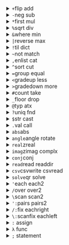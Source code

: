 <details><summary><code>+</code>flip add</summary>
<a href="./master/numeric.go#L280"><code>(1;2) /1 2</code></a><br>
<a href="./numeric.go#L281"><code>(1;2 3) /(1;2 3)</code></a><br>
<a href="../master/numeric.go#L282"><code>(1)+2 /3</code></a><br>
<a href="../master/numeric.go#L283"><code>(1+2;4)+3 /6 7</code></a><br>
<a href="../master/numeric.go#L284"><code>1+1 /2</code></a><br>
<a href="../master/numeric.go#L285"><code>2 3+6 /8 9</code></a><br>
<a href="../master/numeric.go#L286"><code>(1 2;3 4)+1 /(2 3;4 5)</code></a><br>
<a href="../master/numeric.go#L287"><code>1+(2 3;4) /(3 4;5)</code></a><br>
<a href="../master/numeric.go#L288"><code>(1;2 3)+(2.;4 5) /(3.;6 8)</code></a><br>
<a href="../master/verbs.go#L175"><code>+(1 2 3;4 5 6) /(1 4;2 5;3 6)</code></a><br>
<a href="../master/verbs.go#L176"><code>+(1 2;&#34;ab&#34;) /((1;&#34;a&#34;);(2;&#34;b&#34;))</code></a><br>
</details>
<details><summary><code>-</code>neg sub</summary>
<a href="../master/numeric.go#L294"><code>2 3-6 /-4 -3</code></a><br>
<a href="../master/numeric.go#L295"><code>(1-2)-3 /-4</code></a><br>
<a href="../master/numeric.go#L296"><code>1-2-3 /2</code></a><br>
<a href="../master/numeric.go#L297"><code>1-(2-3) /2</code></a><br>
<a href="../master/numeric.go#L302"><code>7 8-6 5 /1 3</code></a><br>
</details>
<details><summary><code>*</code>first mul</summary>
<a href="../master/numeric.go#L308"><code>7*8 /56</code></a><br>
<a href="../master/verbs.go#L3"><code>*3 2 1 /3</code></a><br>
<a href="../master/verbs.go#L4"><code>*2 /2</code></a><br>
</details>
<details><summary><code>%</code>sqrt div</summary>
<a href="../master/numeric.go#L314"><code>%9 /3.</code></a><br>
<a href="../master/numeric.go#L319"><code>9%2 /4</code></a><br>
<a href="../master/numeric.go#L320"><code>9%2. /4.5</code></a><br>
</details>
<details><summary><code>&amp;</code>where min</summary>
<a href="../master/index.go#L106"><code>&amp;2 0 1 /0 0 2</code></a><br>
<a href="../master/numeric.go#L326"><code>3&amp;4 /3</code></a><br>
<a href="../master/numeric.go#L327"><code>3 4.&amp;3.5 /3 3.5</code></a><br>
</details>
<details><summary><code>|</code>reverse max</summary>
<a href="../master/numeric.go#L346"><code>3|4 /4</code></a><br>
<a href="../master/numeric.go#L347"><code>3 4.|3.5 /3.5 4</code></a><br>
<a href="../master/verbs.go#L268"><code>|3 2 8 /8 2 3</code></a><br>
</details>
<details><summary><code>!</code>til dict</summary>
<a href="../master/verbs.go#L62"><code>!5 /0 1 2 3 4</code></a><br>
<a href="../master/verbs.go#L63"><code>!{a:3;b:4} /`a`b!3 4</code></a><br>
<a href="../master/verbs.go#L121"><code>2!3 /(,2)!,3</code></a><br>
</details>
<details><summary><code>~</code>not match</summary>
<a href="../master/find.go#L9"><code>1~2 /0b</code></a><br>
<a href="../master/find.go#L10"><code>0 1 2~!3 /1b</code></a><br>
<a href="../master/find.go#L11"><code>(+)~(+) /0b</code></a><br>
<a href="../master/find.go#L21"><code>~!3 /100b</code></a><br>
<a href="../master/find.go#L22"><code>~(1;010b) /(0b;101b)</code></a><br>
<a href="../master/find.go#L441"><code>(/&#34;[1-3]&#34;)~&#34;alpha&#34; /0b</code></a><br>
<a href="../master/find.go#L442"><code>(/&#34;[1-3]&#34;)~&#34;alpha24&#34; /1b</code></a><br>
</details>
<details><summary><code>,</code>enlist cat</summary>
<a href="../master/cat.go#L7"><code>,1 /,1</code></a><br>
<a href="../master/cat.go#L8"><code>,1 2 /,1 2</code></a><br>
<a href="../master/cat.go#L9"><code>() /()</code></a><br>
<a href="../master/cat.go#L10"><code>(1;) /(1;)</code></a><br>
<a href="../master/cat.go#L11"><code>(;1) /(;1)</code></a><br>
<a href="../master/cat.go#L12"><code>(;;) /(;;)</code></a><br>
<a href="../master/cat.go#L13"><code>(1;(2;3 4);5) /(1;(2;3 4);5)</code></a><br>
</details>
<details><summary><code>^</code>sort cut</summary>
<a href="../master/sort.go#L7"><code>^6 3 2 3 /2 3 3 6</code></a><br>
<a href="../master/sort.go#L8"><code>x:6 3 2 3;^x /2 3 3 6</code></a><br>
<a href="../master/verbs.go#L203"><code>2^!5 /(0 1;2 3 4)</code></a><br>
<a href="../master/verbs.go#L204"><code>2 5^&#34;alphabeta&#34; /(&#34;pha&#34;;&#34;beta&#34;)</code></a><br>
<a href="../master/verbs.go#L205"><code>&#34;abe&#34;^&#34;albetq&#34; /(&#34;al&#34;;,&#34;b&#34;;&#34;etq&#34;)</code></a><br>
</details>
<details><summary><code>=</code>group equal</summary>
<a href="../master/compare.go#L11"><code>1 2=2 /01b</code></a><br>
<a href="../master/find.go#L144"><code>=1 3 1 1 5 /1 3 5!(0 2 3;,1;,4)</code></a><br>
</details>
<details><summary><code>&lt;</code>gradeup less</summary>
<a href="../master/compare.go#L21"><code>2&gt;!4 /1100b</code></a><br>
<a href="../master/compare.go#L22"><code>`a`b`c&lt;`alpha /100b</code></a><br>
</details>
<details><summary><code>&gt;</code>gradedown more</summary>
<a href="../master/compare.go#L16"><code>2&lt;!4 /0001b</code></a><br>
</details>
<details><summary><code>#</code>count take</summary>
<a href="../master/verbs.go#L17"><code>3#1 /1 1 1</code></a><br>
<a href="../master/verbs.go#L18"><code>&#34;abc&#34;#&#34;ab0dbb&#34; /&#34;abbb&#34;</code></a><br>
<a href="../master/verbs.go#L50"><code>#222 /1</code></a><br>
<a href="../master/verbs.go#L51"><code>#!5 /5</code></a><br>
<a href="../master/verbs.go#L52"><code>#() /0</code></a><br>
</details>
<details><summary><code>_</code>floor drop</summary>
<a href="../master/numeric.go#L517"><code>_-0.1 3.3 /-1 3</code></a><br>
<a href="../master/verbs.go#L85"><code>1_2 3 /,3</code></a><br>
<a href="../master/verbs.go#L86"><code>2_1 2 /!0</code></a><br>
<a href="../master/verbs.go#L87"><code>3_1 2 /!0</code></a><br>
<a href="../master/verbs.go#L88"><code>-1_2 3 /,2</code></a><br>
<a href="../master/verbs.go#L89"><code>-5_2 3 /!0</code></a><br>
<a href="../master/verbs.go#L90"><code>2 3_!5 /0 1 4</code></a><br>
</details>
<details><summary><code>@</code>typ atx</summary>
<a href="../master/assign.go#L83"><code>@[1 2 3;1;0] /1 0 3</code></a><br>
<a href="../master/assign.go#L84"><code>@[1 2 3;1 2;0] /1 0 0</code></a><br>
<a href="../master/assign.go#L85"><code>@[1 2 3;1 2;4 5] /1 4 5</code></a><br>
<a href="../master/assign.go#L86"><code>@[1 2 3;1;0 0] /(1;0 0;3)</code></a><br>
<a href="../master/assign.go#L87"><code>@[1 2 3;1;2.] /(1;2.;3)</code></a><br>
<a href="../master/assign.go#L88"><code>@[1 2 3;1;+;2] /1 4 3</code></a><br>
<a href="../master/index.go#L3"><code>4 3 2 1@0 /4</code></a><br>
<a href="../master/index.go#L4"><code>4 3 2 1@0 3 /4 1</code></a><br>
<a href="../master/index.go#L5"><code>1 2 3[1] /2</code></a><br>
<a href="../master/index.go#L6"><code>1 2 4[3-1] /4</code></a><br>
<a href="../master/index.go#L7"><code>1 2 3  1 /2</code></a><br>
<a href="../master/index.go#L8"><code>(0.+!10)(1;2 3) /(1.;2 3.)</code></a><br>
<a href="../master/index.go#L94"><code>`k(&#34;a\nb c&#34;;1 2;3.0 4) /&#34;(\&#34;a\\nb c\&#34;;1 2;3 4.)&#34;</code></a><br>
<a href="../master/json.go#L24"><code>`json 1 2 3 /&#34;[1,2,3]&#34;</code></a><br>
<a href="../master/json.go#L25"><code>`json(1;2 3;4.) /&#34;[1,[2,3],4]&#34;</code></a><br>
<a href="../master/types.go#L404"><code>@1 /`i</code></a><br>
<a href="../master/types.go#L405"><code>@1 2 /`I</code></a><br>
</details>
<details><summary><code>?</code>uniq fnd</summary>
<a href="../master/find.go#L77"><code>2 3 4?3 /1</code></a><br>
<a href="../master/find.go#L78"><code>2 3 4?6 /3</code></a><br>
<a href="../master/find.go#L79"><code>2 3 4?!5 /3 3 0 1 2</code></a><br>
<a href="../master/find.go#L80"><code>&#34;a13b145&#34;?(/&#34;[0-9]+&#34;) /(1 2;4 5 6)</code></a><br>
<a href="../master/find.go#L112"><code>?3 2 3 4 2 /2 3 4</code></a><br>
<a href="../master/find.go#L113"><code>?(1;&#34;ab&#34;;2;1) /(1;&#34;ab&#34;;2)</code></a><br>
<a href="../master/json.go#L8"><code>`json?&#34;1 &#34; /1</code></a><br>
</details>
<details><summary><code>$</code>str cast</summary>
<a href="../master/string.go#L19"><code>$1.23 /&#34;1.23&#34;</code></a><br>
<a href="../master/string.go#L20"><code>$1 2 3 /(,&#34;1&#34;;,&#34;2&#34;;,&#34;3&#34;)</code></a><br>
<a href="../master/string.go#L32"><code>`i$&#34;3&#34; /3</code></a><br>
<a href="../master/string.go#L33"><code>`f$(&#34;3&#34;;&#34;4.5&#34;) /3 4.5</code></a><br>
<a href="../master/string.go#L34"><code>`z$&#34;3.1&#34; /3.1a0</code></a><br>
<a href="../master/string.go#L35"><code>`z$&#34;3a20&#34; /3a20</code></a><br>
<a href="../master/string.go#L36"><code>`$&#34;alpha&#34; /`alpha</code></a><br>
<a href="../master/string.go#L37"><code>`$(&#34;a&#34;;&#34;bc&#34;) /`a`bc</code></a><br>
<a href="../master/string.go#L38"><code>0$&#34; ab c  &#34; /&#34;ab c&#34;</code>(trim)</a><br>
<a href="../master/string.go#L39"><code>3$(&#34;a&#34;;&#34;beta&#34;) /(&#34;a  &#34;;&#34;bet&#34;)</code>(pad)</a><br>
</details>
<details><summary><code>.</code>val call</summary>
<a href="../master/assign.go#L119"><code>.[(1;2 3);1 0;5] /(1;5 3)</code></a><br>
<a href="../master/assign.go#L120"><code>.[(1;2 3);1 0;+;5] /(1;7 3)</code></a><br>
<a href="../master/assign.go#L121"><code>.[(1 2 3;4 5 6);(1;1 2);+;5] /(1 2 3;4 10 11)</code></a><br>
<a href="../master/assign.go#L122"><code>.[(1 2 3;4 5 6);(0 1;1 2);+;5] /(1 7 8;4 10 11)</code></a><br>
<a href="../master/assign.go#L123"><code>.[(1 2 3;4 5 6);(;2);+;1] /(1 2 4;4 5 7)</code></a><br>
<a href="../master/call.go#L6"><code>(1 2;0)[0][1] /2</code></a><br>
<a href="../master/call.go#L11"><code>3+ /3+</code>(projection)</a><br>
<a href="../master/call.go#L12"><code>+[3;] /3+</code></a><br>
<a href="../master/call.go#L13"><code>+[;3] /+[;3]</code></a><br>
<a href="../master/call.go#L14"><code>3 imag /3 imag</code></a><br>
<a href="../master/call.go#L15"><code>+ /+</code></a><br>
<a href="../master/call.go#L16"><code>-[1] /-1</code></a><br>
<a href="../master/call.go#L17"><code>+/[1 2 3] /6</code></a><br>
<a href="../master/call.go#L18"><code>-[5;3] /2</code></a><br>
<a href="../master/call.go#L67"><code>{x+y}[1;2] /3</code></a><br>
<a href="../master/call.go#L68"><code>{x+y}.1 2 /3</code></a><br>
<a href="../master/index.go#L63"><code>(1 2 3).(1) /2</code></a><br>
<a href="../master/index.go#L64"><code>(1 2 3;4 5 6).(1 2) /6</code></a><br>
<a href="../master/index.go#L65"><code>(1 2 3;4 5 6)[1;2] /6</code></a><br>
<a href="../master/index.go#L66"><code>(1 2 3;4 5 6)[1 0;1] /5 2</code></a><br>
<a href="../master/index.go#L67"><code>(1 2 3;4 5 6)[0 1;1 0] /(2 1;5 4)</code></a><br>
<a href="../master/verbs.go#L282"><code>.&#34;1+2&#34; /3</code></a><br>
</details>
<details><summary><code>abs</code>abs </summary>
<a href="../master/numeric.go#L365"><code>abs -1 2 /1 2</code></a><br>
<a href="../master/numeric.go#L366"><code>abs 2a30 /2.</code></a><br>
</details>
<details><summary><code>angle</code>angle rotate</summary>
<a href="../master/numeric.go#L404"><code>angle 1a20 2a45 /20 45.</code></a><br>
<a href="../master/numeric.go#L405"><code>angle 1.2 /0.</code></a><br>
<a href="../master/numeric.go#L433"><code>1a20 angle 25 /1a45</code></a><br>
</details>
<details><summary><code>real</code>zreal </summary>
<a href="../master/numeric.go#L466"><code>real 1a300 /0.5</code></a><br>
</details>
<details><summary><code>imag</code>zimag complx</summary>
<a href="../master/numeric.go#L482"><code>imag 1a60 /0.8660254037844386</code></a><br>
<a href="../master/numeric.go#L498"><code>1 imag 1 /1.4142135623730951a45</code></a><br>
</details>
<details><summary><code>conj</code>conj </summary>
<a href="../master/numeric.go#L501"><code>conj 1a60 /1a300</code></a><br>
</details>
<details><summary><code>read</code>read readdir</summary>
<a href="../master/read.go#L10"><code>@read&#34;readme.md&#34; /`C</code>(read file)</a><br>
<a href="../master/read.go#L11"><code>#read(/&#34;\\.md$&#34;) /1</code>(filter cwd)</a><br>
<a href="../master/read.go#L34"><code>@(/&#34;\\.md$&#34;)read` /`L</code>(filter dir)</a><br>
</details>
<details><summary><code>csv</code>csvwrite csvread</summary>
<a href="../master/csv.go#L13"><code>&#34;&#34;csv&#34;ab|cd|ef\ngh|ij|kl\n&#34; /((&#34;ab&#34;;&#34;gh&#34;);(&#34;cd&#34;;&#34;ij&#34;);(&#34;ef&#34;;&#34;kl&#34;))</code>(auto-detect)</a><br>
<a href="../master/csv.go#L14"><code>&#34;,if&#34;csv&#34;1,2\n3,4\n5,6\n&#34; /(1 3 5;2 4 6.)</code></a><br>
<a href="../master/csv.go#L15"><code>&#34;,2hiffs&#34;csv&#34;x\n\n1,2,0,abc\n2,3,90,gh&#34; /(1 2;2 3.;0 90.;`abc`gh)</code></a><br>
<a href="../master/csv.go#L16"><code>&#34;;izs&#34;csv&#34;1;2;0;abc\n2;3;90;gh&#34; /(1 2;2a0 3a90;`abc`gh)</code></a><br>
</details>
<details><summary><code>solve</code>qr solve</summary>
</details>
<details><summary><code>&#39;</code>each each2</summary>
<a href="../master/adverbs.go#L31"><code>-&#39;1 2 3 /-1 -2 -3</code></a><br>
<a href="../master/adverbs.go#L49"><code>(1;2 3)+&#39;(2;4 5) /(3;6 8)</code></a><br>
<a href="../master/adverbs.go#L50"><code>(1;2 3)+&#39;5 /(6;7 8)</code></a><br>
</details>
<details><summary><code>/</code>over over2</summary>
<a href="../master/adverbs.go#L79"><code>+/1 2 3 /6</code></a><br>
<a href="../master/adverbs.go#L80"><code>(+)/1 2 3 /6</code></a><br>
<a href="../master/find.go#L403"><code>&#34;n&#34;/(&#34;ab&#34;;&#34;cde&#34;) /&#34;abncde&#34;</code></a><br>
<a href="../master/find.go#L404"><code>1 2/(!3;!2) /0 1 2 1 2 0 1</code></a><br>
<a href="../master/find.go#L405"><code>(1+2)/(1 2;7 8) /1 2 3 7 8</code></a><br>
<a href="../master/find.go#L469"><code>&#34;pq&#34;(&#34;ab&#34;)/&#34;alaba&#34; /&#34;alpqa&#34;</code>(replace)</a><br>
<a href="../master/find.go#L470"><code>&#34;bb&#34;(&#34;a&#34;)/&#34;alpha&#34; /&#34;bblphbb&#34;</code></a><br>
<a href="../master/find.go#L471"><code>&#34;$2$1&#34;(/&#34;.([0-9])..([0-9]).&#34;)/&#34;12345678&#34; /&#34;5278&#34;</code>(regex-replace)</a><br>
</details>
<details><summary><code>\</code>scan scan2</summary>
<a href="../master/adverbs.go#L132"><code>-\1 2 3 /1 -1 -4</code></a><br>
<a href="../master/find.go#L359"><code>&#34;x&#34;\&#34;abxdexxg&#34; /(&#34;ab&#34;;&#34;de&#34;;&#34;&#34;;,&#34;g&#34;)</code>(split)</a><br>
<a href="../master/find.go#L360"><code>&#34;&#34;\&#34;ab  de f &#34; /(&#34;ab&#34;;&#34;de&#34;;,&#34;f&#34;)</code>(fields)</a><br>
<a href="../master/find.go#L361"><code>(/&#34;[0-9]&#34;)\&#34;ab3cd2cv4&#34; /(&#34;ab&#34;;&#34;cd&#34;;&#34;cv&#34;;&#34;&#34;)</code>(regexp-split)</a><br>
</details>
<details><summary><code>&#39;:</code>pairs pairs2</summary>
<a href="../master/adverbs.go#L216"><code>&lt;&#39;:4 2 1 0 2 /01110b</code></a><br>
</details>
<details><summary><code>/:</code>fix eachright</summary>
</details>
<details><summary><code>\:</code>scanfix eachleft</summary>
</details>
<details><summary><code>:</code> assign</summary>
<a href="../master/assign.go#L27"><code>x:3 /3</code></a><br>
<a href="../master/assign.go#L28"><code>(x;y):1 /1</code></a><br>
<a href="../master/assign.go#L29"><code>(x;y):1 2 /1 2</code>(destructing assign)</a><br>
<a href="../master/assign.go#L30"><code>(x;y):1 2 3 /1 2 3</code></a><br>
<a href="../master/assign.go#L31"><code>z:(x;y):1 2 3 /1 2 3</code></a><br>
<a href="../master/assign.go#L32"><code>a+:a:3 /6</code>(modified assign)</a><br>
<a href="../master/assign.go#L33"><code>a:!5;a[!2]:0 /0 0 2 3 4</code>(indexed assign)</a><br>
<a href="../master/assign.go#L34"><code>x:!5;x[2 3]+:1 /0 1 3 4 4</code>(indexed modified)</a><br>
<a href="../master/assign.go#L35"><code>x:2^!6;x[1;2]:9 /(0 1 2;3 4 9)</code>(at-depth)</a><br>
<a href="../master/assign.go#L36"><code>x:2^!6;x[!2;!2]:9 /(9 9 2;9 9 5)</code>(matrix-assign)</a><br>
<a href="../master/assign.go#L37"><code>x:2^!6;x[;1]*:10 /(0 10 2;3 40 5)</code>(column)</a><br>
</details>
<details><summary><code>λ</code> func</summary>
<a href="../master/lambda.go#L3"><code>{1+2} /{1+2}</code></a><br>
<a href="../master/lambda.go#L4"><code>{1+2}[] /3</code></a><br>
<a href="../master/lambda.go#L5"><code>{x+2}[2] /4</code></a><br>
<a href="../master/lambda.go#L6"><code>{x+y}[2;3] /5</code></a><br>
<a href="../master/lambda.go#L7"><code>{[a;b]3*a+b}[3;4] /21</code></a><br>
<a href="../master/lambda.go#L8"><code>{[]3}[] /3</code></a><br>
<a href="../master/lambda.go#L9"><code>{(a;y*a:x)}[2;3] /2 6</code></a><br>
<a href="../master/lambda.go#L10"><code>{a+y*a:x}[2;3] /8</code></a><br>
<a href="../master/lambda.go#L11"><code>a+{2*a:x}[2]+a:1 /6</code>(local assign)</a><br>
<a href="../master/lambda.go#L12"><code>a+{2*a::x}[2]+a:1 /7</code>(global assign)</a><br>
</details>
<details><summary><code>;</code> statement</summary>
<a href="../master/exec.go#L163"><code>1;2 /2</code></a><br>
</details>
